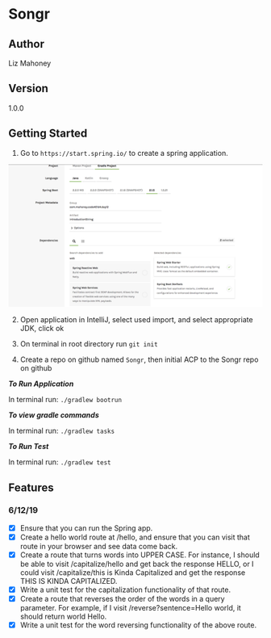 # Songr 

## Author

Liz Mahoney

## Version 

1.0.0

## Getting Started

1. Go to `https://start.spring.io/` to create a spring application.


![Spring application setup](assets/init.png)


2. Open application in IntelliJ, select used import, and select appropriate JDK, click ok

3. On terminal in root directory run `git init`
3. Create a repo on github named `Songr`, then initial ACP to the Songr repo on github


***To Run Application***

In terminal run: `./gradlew bootrun`


***To view gradle commands***

In terminal run: `./gradlew tasks`

***To Run Test***

In terminal run: `./gradlew test`

## Features

### 6/12/19

- [x] Ensure that you can run the Spring app.
- [x] Create a hello world route at /hello, and ensure that you can visit that route in your browser and see data come back.
- [x] Create a route that turns words into UPPER CASE. For instance, I should be able to visit /capitalize/hello and get back the response HELLO, or I could visit /capitalize/this is Kinda Capitalized and get the response THIS IS KINDA CAPITALIZED.
- [x] Write a unit test for the capitalization functionality of that route.
- [x] Create a route that reverses the order of the words in a query parameter. For example, if I visit /reverse?sentence=Hello world, it should return world Hello.
- [x] Write a unit test for the word reversing functionality of the above route.
